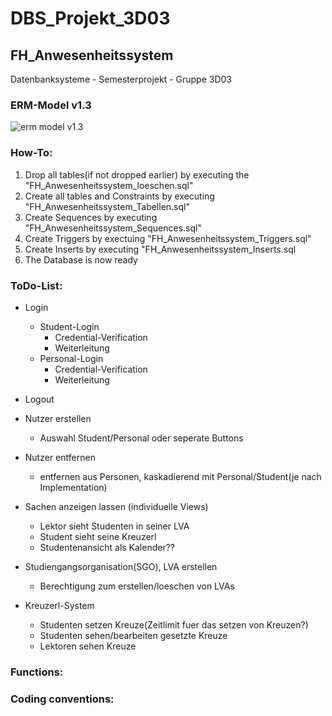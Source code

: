 # DBS_Projekt_3D03
## FH_Anwesenheitssystem
Datenbanksysteme - Semesterprojekt - Gruppe 3D03

### ERM-Model v1.3
![erm model
v1.3](https://user-images.githubusercontent.com/49987011/69964004-bd227200-1511-11ea-9269-ce46badb6c4d.png)

### How-To:
1.  Drop all tables(if not dropped earlier) by executing the "FH_Anwesenheitssystem_loeschen.sql"
2.  Create all tables and Constraints by executing "FH_Anwesenheitssystem_Tabellen.sql"
3.  Create Sequences by executing "FH_Anwesenheitssystem_Sequences.sql"
4.  Create Triggers by exectuing "FH_Anwesenheitssystem_Triggers.sql"
5.  Create Inserts by executing "FH_Anwesenheitssystem_Inserts.sql
6.  The Database is now ready

### ToDo-List:
* Login
    * Student-Login
        * Credential-Verification
        * Weiterleitung
    * Personal-Login
        * Credential-Verification
        * Weiterleitung
        
* Logout
        
*  Nutzer erstellen
    * Auswahl Student/Personal oder seperate Buttons

*  Nutzer entfernen
    * entfernen aus Personen, kaskadierend mit Personal/Student(je nach Implementation)

*  Sachen anzeigen lassen (individuelle Views)
    * Lektor sieht Studenten in seiner LVA
    * Student sieht seine Kreuzerl
    * Studentenansicht als Kalender??

*  Studiengangsorganisation(SGO), LVA erstellen
    * Berechtigung zum erstellen/loeschen von LVAs
  
* Kreuzerl-System
    * Studenten setzen Kreuze(Zeitlimit fuer das setzen von Kreuzen?)
    * Studenten sehen/bearbeiten gesetzte Kreuze
    * Lektoren sehen Kreuze

### Functions:



### Coding conventions:


